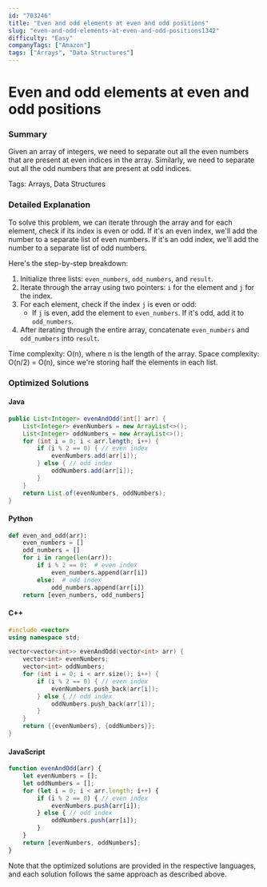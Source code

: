 ```yaml
---
id: "703246"
title: "Even and odd elements at even and odd positions"
slug: "even-and-odd-elements-at-even-and-odd-positions1342"
difficulty: "Easy"
companyTags: ["Amazon"]
tags: ["Arrays", "Data Structures"]
---
```


**Even and odd elements at even and odd positions**
===============================================

### Summary
Given an array of integers, we need to separate out all the even numbers that are present at even indices in the array. Similarly, we need to separate out all the odd numbers that are present at odd indices.

Tags: Arrays, Data Structures

### Detailed Explanation
To solve this problem, we can iterate through the array and for each element, check if its index is even or odd. If it's an even index, we'll add the number to a separate list of even numbers. If it's an odd index, we'll add the number to a separate list of odd numbers.

Here's the step-by-step breakdown:

1. Initialize three lists: `even_numbers`, `odd_numbers`, and `result`.
2. Iterate through the array using two pointers: `i` for the element and `j` for the index.
3. For each element, check if the index `j` is even or odd:
	* If `j` is even, add the element to `even_numbers`. If it's odd, add it to `odd_numbers`.
4. After iterating through the entire array, concatenate `even_numbers` and `odd_numbers` into `result`.

Time complexity: O(n), where n is the length of the array.
Space complexity: O(n/2) = O(n), since we're storing half the elements in each list.

### Optimized Solutions

#### Java
```java
public List<Integer> evenAndOdd(int[] arr) {
    List<Integer> evenNumbers = new ArrayList<>();
    List<Integer> oddNumbers = new ArrayList<>();
    for (int i = 0; i < arr.length; i++) {
        if (i % 2 == 0) { // even index
            evenNumbers.add(arr[i]);
        } else { // odd index
            oddNumbers.add(arr[i]);
        }
    }
    return List.of(evenNumbers, oddNumbers);
}
```

#### Python
```python
def even_and_odd(arr):
    even_numbers = []
    odd_numbers = []
    for i in range(len(arr)):
        if i % 2 == 0:  # even index
            even_numbers.append(arr[i])
        else:  # odd index
            odd_numbers.append(arr[i])
    return [even_numbers, odd_numbers]
```

#### C++
```cpp
#include <vector>
using namespace std;

vector<vector<int>> evenAndOdd(vector<int> arr) {
    vector<int> evenNumbers;
    vector<int> oddNumbers;
    for (int i = 0; i < arr.size(); i++) {
        if (i % 2 == 0) { // even index
            evenNumbers.push_back(arr[i]);
        } else { // odd index
            oddNumbers.push_back(arr[i]);
        }
    }
    return {{evenNumbers}, {oddNumbers}};
}
```

#### JavaScript
```javascript
function evenAndOdd(arr) {
    let evenNumbers = [];
    let oddNumbers = [];
    for (let i = 0; i < arr.length; i++) {
        if (i % 2 == 0) { // even index
            evenNumbers.push(arr[i]);
        } else { // odd index
            oddNumbers.push(arr[i]);
        }
    }
    return [evenNumbers, oddNumbers];
}
```

Note that the optimized solutions are provided in the respective languages, and each solution follows the same approach as described above.